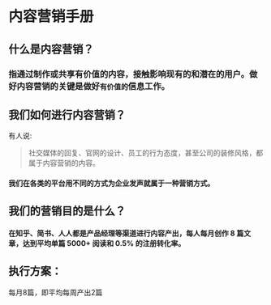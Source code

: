 # 内容营销手册
## 什么是内容营销？
### 指通过制作或共享有价值的内容，接触影响现有的和潜在的用户。做好内容营销的关键是做好`有价值的`信息工作。
## 我们如何进行内容营销？
有人说:
> 社交媒体的回复、官网的设计、员工的行为态度，甚至公司的装修风格，都属于内容营销的内容。
#### 我们在各类的平台用不同的方式为企业发声就属于一种营销方式。
## 我们的营销目的是什么？
#### 在知乎、简书、人人都是产品经理等渠道进行内容产出，每人每月创作 8 篇文章，达到平均单篇 5000+ 阅读和 0.5% 的注册转化率。
## 执行方案：
每月8篇，即平均每周产出2篇
